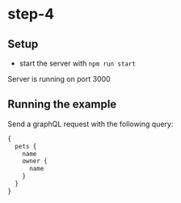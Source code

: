 # step-4

## Setup

- start the server with `npm run start`

Server is running on port 3000

## Running the example

Send a graphQL request with the following query:

```js
{ 
  pets {
    name
    owner {
      name
    }
  }
}
```
